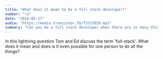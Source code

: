```yaml
---
title: "What does it mean to be a full stack developer?"
number: "⚡️2"
date: "2019-05-27"
audio: "https://media.transistor.fm/f372f029.mp3"
summary: "Can you be a full stack developer when there are so many things to know?"
---
```


In this lightning question Tom and Ed discuss the term 'full-stack'. What does it mean and does is it even possible for one person to do all the things?

